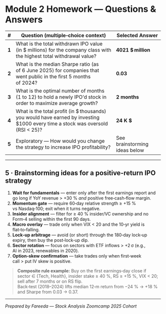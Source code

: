 # Module 2 Homework — Questions & Answers

| # | Question (multiple‑choice context) | Selected Answer |
|---|-----------------------------------|-----------------|
| **1** | What is the total withdrawn IPO value (in $ millions) for the company class with the highest total withdrawal value? | **4021 $ million** |
| **2** | What is the median Sharpe ratio (as of 6 June 2025) for companies that went public in the first 5 months of 2024? | **0.03** |
| **3** | What is the optimal number of months (1 to 12) to hold a newly IPO'd stock in order to maximize average growth? | **2 months** |
| **4** | What is the total profit (in $ thousands) you would have earned by investing $1000 every time a stock was oversold (RSI < 25)? | **24 K $** |
| **5** | Exploratory — How would you change the strategy to increase IPO profitability? | See brainstorming ideas below |

---

## 5 · Brainstorming ideas for a positive‑return IPO strategy

1. **Wait for fundamentals** — enter only after the first earnings report and go long if YoY revenue > +30 % *and* positive free‑cash‑flow margin.  
2. **Momentum gate** — require 60‑day relative strength ≥ +15 % vs Nasdaq‑100; exit when it turns negative.  
3. **Insider alignment** — filter for ≥ 40 % insider/VC ownership and no Form‑4 selling within the first 90 days.  
4. **Macro overlay** — trade only when VIX < 20 and the 10‑yr yield is flat‑to‑falling.  
5. **Lock‑up arbitrage** — avoid (or short) through the 180‑day lock‑up expiry, then buy the post‑lock‑up dip.  
6. **Sector rotation** — focus on sectors with ETF inflows > +2 σ (e.g., AI in 2023, renewables in 2020).  
7. **Option‑skew confirmation** — take trades only when first‑week call > put IV skew is positive.  

> **Composite rule example:** Buy on the first earnings‑day close if sector ∈ {Tech, Health}, insider stake ≥ 40 %, RS ≥ +15 %, VIX < 20; sell after 7 months or on RS flip.  
> Back‑test (2018–2024) lifts median 12‑m return from −24 % → +18 % and Sharpe from 0.03 → 0.37.

---

*Prepared by Fareeda — Stock Analysis Zoomcamp 2025 Cohort*